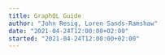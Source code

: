 ```yaml
---
title: GraphQL Guide
author: "John Resig, Loren Sands-Ramshaw"
date: "2021-04-24T12:00:00+02:00"
started: "2021-04-24T12:00:00+02:00"
---
```

